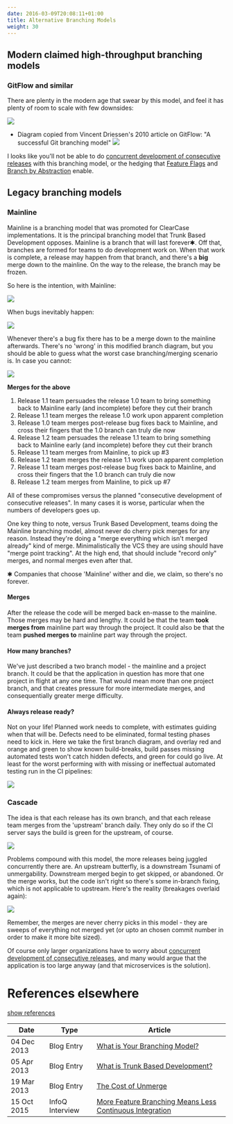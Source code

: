 ```yaml
---
date: 2016-03-09T20:08:11+01:00
title: Alternative Branching Models
weight: 30
---
```


## Modern claimed high-throughput branching models

### GitFlow and similar

There are plenty in the modern age that swear by this model, and feel it has plenty of room to scale with few 
downsides:

![](/images/gitflow.png)

- Diagram copied from Vincent Driessen's 2010 article on GitFlow: "A successful Git branching model" [![](/images/ext.png)](http://nvie.com/posts/a-successful-git-branching-model/)

I looks like you'll not be able to do [concurrent development of consecutive releases](/concurrent-development-of-consecutive-releases/) 
with this branching model, or the hedging that [Feature Flags](/feature-flags/) and [Branch by Abstraction](/branch_by_abstraction/)
enable.

## Legacy branching models

### Mainline

Mainline is a branching model that was promoted for ClearCase implementations. It is the principal branching 
model that Trunk Based Development opposes. Mainline is a branch that will last forever&#10033;. Off that, branches are formed
for teams to do development work on. When that work is complete, a release may happen from that branch, and there's a
**big** merge down to the mainline. On the way to the release, the branch may be frozen. 

So here is the intention, with Mainline:

![](/images/mainline1.png)

When bugs inevitably happen:

![](/images/mainline2.png)

Whenever there's a bug fix there has to be a merge down to the mainline afterwards. There's no 'wrong' in this modified
branch diagram, but you should be able to guess what the worst case branching/merging scenario is. In case you cannot:

![](/images/mainline3.png)

**Merges for the above**

1. Release 1.1 team persuades the release 1.0 team to bring something back to Mainline early (and incomplete) before they cut their branch
1. Release 1.1 team merges the release 1.0 work upon apparent completion
1. Release 1.0 team merges post-release bug fixes back to Mainline, and cross their fingers that the 1.0 branch can truly die now
1. Release 1.2 team persuades the release 1.1 team to bring something back to Mainline early (and incomplete) before they cut their branch
1. Release 1.1 team merges from Mainline, to pick up #3
1. Release 1.2 team merges the release 1.1 work upon apparent completion
1. Release 1.1 team merges post-release bug fixes back to Mainline, and cross their fingers that the 1.0 branch can truly die now
1. Release 1.2 team merges from Mainline, to pick up #7

All of these compromises versus the planned "consecutive development of consecutive releases". In many cases it is worse,
particular when the numbers of developers goes up.

One key thing to note, versus Trunk Based Development, teams doing the Mainline branching model, almost never do cherry 
pick merges for any reason. Instead they're doing a "merge everything which isn't merged already" kind of merge. 
Minimalistically the VCS they are using should have "merge point tracking". At the high end, that should include 
"record only" merges, and normal merges even after that.

&#10033; Companies that choose 'Mainline' wither and die, we claim, so there's no forever.

#### Merges

After the release the code will be merged back en-masse to the mainline. Those
merges may be hard and lengthy. It could be that the team **took merges from** mainline part way through the project. It 
could also be that the team **pushed merges to** mainline part way through the project. 

#### How many branches?

We've just described a two branch model - the mainline and a project branch. It could be that the application in 
question has more that one project in flight at any one time. That would mean more than one project branch, and that
creates pressure for more intermediate merges, and consequentially greater merge difficulty.

#### Always release ready?

Not on your life! Planned work needs to complete, with estimates guiding when that will be. Defects need to be 
eliminated, formal testing phases need to kick in. Here we take the first branch diagram, and overlay red and orange 
and green to show known build-breaks, build passes missing automated tests won't catch hidden defects, 
and green for could go live. At least for the worst performing with with missing or ineffectual automated 
testing run in the CI pipelines:

![](/images/mainline4.png)

### Cascade

The idea is that each release has its own branch, and that each release team merges from the 'upstream' branch daily.
They only do so if the CI server says the build is green for the upstream, of course.

![](/images/cascade1.png)

Problems compound with this model, the more releases being juggled concurrently there are. An upstream butterfly, is 
a downstream Tsunami of unmergability. Downstream merged begin to get skipped, or abandoned. Or the merge works, but the
code isn't right so there's some in-branch fixing, which is not applicable to upstream. Here's the reality (breakages
overlaid again):

![](/images/cascade2.png)

Remember, the merges are never cherry picks in this model - they are sweeps of everything 
not merged yet (or upto an chosen commit number in order to make it more bite sized).

Of course only larger organizations have to worry 
about [concurrent development of consecutive releases](/concurrent-development-of-consecutive-releases/), and many 
would argue that the application is too large anyway (and that microservices is the solution).

# References elsewhere

<a id="showHideRefs" href="javascript:toggleRefs();">show references</a>

Date    | Type  | Article
--------|-------|--------
04 Dec 2013 | Blog Entry | [What is Your Branching Model?](http://paulhammant.com/2013/12/04/what_is_your_branching_model/)
05 Apr 2013 | Blog Entry | [What is Trunk Based Development?](http://paulhammant.com/2013/04/05/what-is-trunk-based-development/)
19 Mar 2013 | Blog Entry | [The Cost of Unmerge](http://paulhammant.com/2013/03/19/cost-of-unmerge/)
15 Oct 2015 | InfoQ Interview | [More Feature Branching Means Less Continuous Integration](https://www.infoq.com/news/2015/10/branching-continuous-integration)
